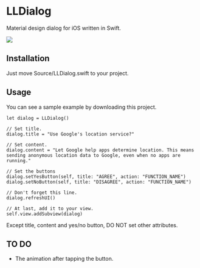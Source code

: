 # LLDialog
Material design dialog for iOS written in Swift.



![](https://cloud.githubusercontent.com/assets/9763162/12615088/9ea0e748-c53e-11e5-8910-b40bbb613829.png)


## Installation
Just move Source/LLDialog.swift to your project.

## Usage
You can see a sample example by downloading this project.

```
let dialog = LLDialog()
  
// Set title.
dialog.title = "Use Google's location service?"

// Set content.
dialog.content = "Let Google help apps determine location. This means sending anonymous location data to Google, even when no apps are running."

// Set the buttons
dialog.setYesButton(self, title: "AGREE", action: "FUNCTION_NAME")
dialog.setNoButton(self, title: "DISAGREE", action: "FUNCTION_NAME")

// Don't forget this line.
dialog.refreshUI()

// At last, add it to your view.
self.view.addSubview(dialog)
```

Except title, content and yes/no button, DO NOT set other attributes.

## TO DO
* The animation after tapping the button.
